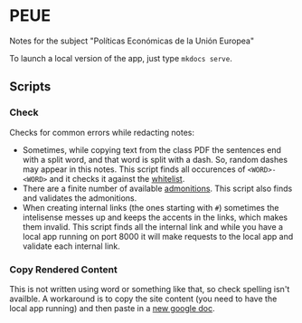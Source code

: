 # PEUE

Notes for the subject "Políticas Económicas de la Unión Europea"

To launch a local version of the app, just type `mkdocs serve`.

## Scripts

### Check

Checks for common errors while redacting notes:

- Sometimes, while copying text from the class PDF the sentences end with a split word, and that word is split with a dash. So, random dashes may appear in this notes. This script finds all occurences of `<WORD>-<WORD>` and it checks it against the [whitelist](whitelist.json).
- There are a finite number of available [admonitions](https://squidfunk.github.io/mkdocs-material/reference/admonitions/). This script also finds and validates the admonitions.
- When creating internal links (the ones starting with `#`) sometimes the intelisense messes up and keeps the accents in the links, which makes them invalid. This script finds all the internal link and while you have a local app running on port 8000 it will make requests to the local app and validate each internal link.

### Copy Rendered Content

This is not written using word or something like that, so check spelling isn't availble. A workaround is to copy the site content (you need to have the local app running) and then paste in a [new google doc](https://docs.new/).
